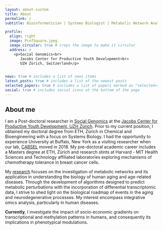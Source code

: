 ```yaml
---
layout: about-custom
title: About
permalink: /
subtitle: Bioinformatician | Systems Biologist | Metabolic Network Analyst 

profile:
  align: right
  image: ProfSquare.jpeg
  image_circular: true # crops the image to make it circular
  address: >
    <p>Social Genomics<br>
       Jacobs Center for Productive Youth Development<br>
       UZH Zürich, Switzerland</p>
    

news: true # includes a list of news items
latest_posts: true # includes a list of the newest posts
selected_papers: true # includes a list of papers marked as "selected={true}"
social: true # includes social icons at the bottom of the page
---
```

## About me
I am a Post-doctoral researcher in [Social Genomics](https://www.jacobscenter.uzh.ch/en/research/social_genomics.html) at the [Jacobs Center for Productive Youth Development, UZH Zürich](https://www.jacobscenter.uzh.ch/en.html). Prior to my current position, I obtained my doctoral degree from ETH, Zürich in Chemical and Bioengineering with a focus on Systems Biology. I had the opportunity to experience University at Buffalo, New York as a visiting researcher when our lab, [CABSEL](https://engineering.buffalo.edu/chemical-biological/people/faculty-directory/core.host.html/content/shared/engineering/chemical-biological/profiles/faculty/gunawan-rudiyanto.detail.html) moved in 2018. My pre-doctoral academic career includes a Masters degree at ETH, Zürich and research stints at Harvard - MIT Health Sciences and Technology affiliated laboratories exploring mechanisms of chemotherapy tolerance in breast cancer cells. 

My <a href="{{ '/research/' | relative_url }}">research</a> focuses on the investigation of metabolic networks and its application in understanding the biology of human aging and age-related diseases. Through the development of algorithms designed to predict metabolic perturbations with the incorporation of differential transcriptomic data, I strive to shed light on the biological roadmap of events in the aging and neurodegenerative processes. My interest encompass integrative omics analysis, particularly in human diseases.

**Currently**, I investigate the impact of socio-economic gradients on transcriptional and methylation patterns in humans, and consequently its implications in phenotypical modulations.